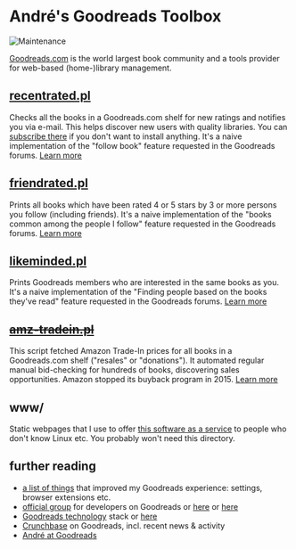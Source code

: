 # André's Goodreads Toolbox

![Maintenance](https://img.shields.io/maintenance/yes/2018.svg)

[Goodreads.com](http://www.goodreads.com/) is the world largest book community 
and a tools provider for web-based (home-)library management.


## [recentrated.pl](recentrated.md)

Checks all the books in a Goodreads.com shelf for new ratings and notifies you
via e-mail. This helps discover new users with quality libraries.
You can [subscribe there](https://andre-st.github.io/goodreads/) if you don't
want to install anything.
It's a naive implementation of the "follow book" feature requested in the Goodreads forums. 
[Learn more](recentrated.md)


## [friendrated.pl](friendrated.md)

Prints all books which have been rated 4 or 5 stars by 3 or more persons you
follow (including friends). It's a naive implementation of the "books common
among the people I follow" feature requested in the Goodreads forums.
[Learn more](friendrated.md)


## [likeminded.pl](likeminded.md)

Prints Goodreads members who are interested in the same books as you.
It's a naive implementation of the "Finding people based on the books they've read"
feature requested in the Goodreads forums.
[Learn more](likeminded.md)


## ~~[amz-tradein.pl](amz-tradein.md)~~

This script fetched Amazon Trade-In prices for all books in a Goodreads.com
shelf ("resales" or "donations"). It automated regular manual bid-checking for 
hundreds of books, discovering sales opportunities. Amazon stopped its buyback 
program in 2015.
[Learn more](amz-tradein.md)


## www/

Static webpages that I use to offer [this software as a service](https://andre-st.github.io/goodreads/) 
to people who don't know Linux etc. You probably won't need this directory.


## further reading 

- [a list of things](GOODTIPS.md) that improved my Goodreads experience: settings, browser extensions etc.
- [official group](https://www.goodreads.com/group/show/8095-goodreads-developers) for developers on Goodreads or [here](https://www.goodreads.com/group/show/351159-goodreads-dev) or [here](https://www.goodreads.com/group/show/216431-think-big-book-club)
- [Goodreads technology](https://www.goodreads.com/jobs?id=597248#openPositions) stack or [here](https://www.glasswaves.co/selected_projects.txt)
- [Crunchbase](https://www.crunchbase.com/organization/goodreads) on Goodreads, incl. recent news & activity 
- [André at Goodreads](https://www.goodreads.com/user/show/18418712-andr)
